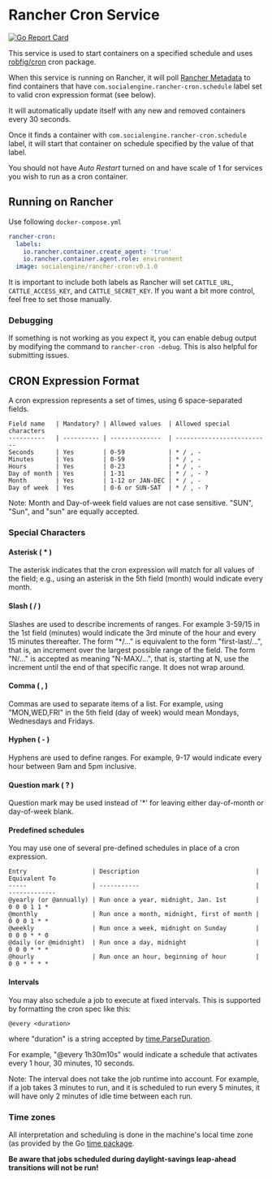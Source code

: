Rancher Cron Service
========
[![Go Report Card](https://goreportcard.com/badge/github.com/socialengine/rancher-cron)](https://goreportcard.com/report/github.com/socialengine/rancher-cron)

This service is used to start containers on a specified schedule and 
uses [robfig/cron](https://github.com/robfig/cron) cron package.

When this service is running on Rancher, it will poll [Rancher Metadata](http://docs.rancher.com/rancher/latest/en/rancher-services/metadata-service/)
to find containers that have `com.socialengine.rancher-cron.schedule` 
label set to valid cron expression format (see below).

It will automatically update itself with any new and removed containers 
every 30 seconds.

Once it finds a container with `com.socialengine.rancher-cron.schedule` 
label, it will start that container on schedule specified by the value 
of that label.

You should not have _Auto Restart_ turned on and have scale of 1 for 
services you wish to run as a cron container.

## Running on Rancher

Use following `docker-compose.yml`
```yml
rancher-cron:
  labels:
    io.rancher.container.create_agent: 'true'
    io.rancher.container.agent.role: environment
  image: socialengine/rancher-cron:v0.1.0
```

It is important to include both labels as Rancher will set `CATTLE_URL`, 
`CATTLE_ACCESS_KEY`, and `CATTLE_SECRET_KEY`. If you want a bit more control,
feel free to set those manually.

### Debugging

If something is not working as you expect it, you can enable debug output by modifying
the command to `rancher-cron -debug`. This is also helpful for submitting issues.

## CRON Expression Format

A cron expression represents a set of times, using 6 space-separated fields.
```
Field name   | Mandatory? | Allowed values  | Allowed special characters
----------   | ---------- | --------------  | --------------------------
Seconds      | Yes        | 0-59            | * / , -
Minutes      | Yes        | 0-59            | * / , -
Hours        | Yes        | 0-23            | * / , -
Day of month | Yes        | 1-31            | * / , - ?
Month        | Yes        | 1-12 or JAN-DEC | * / , -
Day of week  | Yes        | 0-6 or SUN-SAT  | * / , - ?
```
Note: Month and Day-of-week field values are not case sensitive.  "SUN", "Sun",
and "sun" are equally accepted.

### Special Characters

#### Asterisk ( * )

The asterisk indicates that the cron expression will match for all values of the
field; e.g., using an asterisk in the 5th field (month) would indicate every
month.

#### Slash ( / )

Slashes are used to describe increments of ranges. For example 3-59/15 in the
1st field (minutes) would indicate the 3rd minute of the hour and every 15
minutes thereafter. The form "*\/..." is equivalent to the form "first-last/...",
that is, an increment over the largest possible range of the field.  The form
"N/..." is accepted as meaning "N-MAX/...", that is, starting at N, use the
increment until the end of that specific range.  It does not wrap around.

#### Comma ( , )

Commas are used to separate items of a list. For example, using "MON,WED,FRI" in
the 5th field (day of week) would mean Mondays, Wednesdays and Fridays.

#### Hyphen ( - )

Hyphens are used to define ranges. For example, 9-17 would indicate every
hour between 9am and 5pm inclusive.

#### Question mark ( ? )

Question mark may be used instead of '*' for leaving either day-of-month or
day-of-week blank.

#### Predefined schedules

You may use one of several pre-defined schedules in place of a cron expression.
```
Entry                  | Description                                | Equivalent To
-----                  | -----------                                | -------------
@yearly (or @annually) | Run once a year, midnight, Jan. 1st        | 0 0 0 1 1 *
@monthly               | Run once a month, midnight, first of month | 0 0 0 1 * *
@weekly                | Run once a week, midnight on Sunday        | 0 0 0 * * 0
@daily (or @midnight)  | Run once a day, midnight                   | 0 0 0 * * *
@hourly                | Run once an hour, beginning of hour        | 0 0 * * * *
```

#### Intervals

You may also schedule a job to execute at fixed intervals.  This is supported by
formatting the cron spec like this:
```
@every <duration>
```
where "duration" is a string accepted by [time.ParseDuration](http://golang.org/pkg/time/#ParseDuration).

For example, "@every 1h30m10s" would indicate a schedule that activates every
1 hour, 30 minutes, 10 seconds.

Note: The interval does not take the job runtime into account.  For example,
if a job takes 3 minutes to run, and it is scheduled to run every 5 minutes,
it will have only 2 minutes of idle time between each run.

### Time zones

All interpretation and scheduling is done in the machine's local time zone (as
provided by the Go [time package](http://www.golang.org/pkg/time).

**Be aware that jobs scheduled during daylight-savings leap-ahead transitions will
not be run!**
